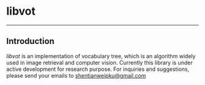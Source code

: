 # libvot
--------------------------
## Introduction
*libvot* is an implementation of vocabulary tree, which is an algorithm widely used in image retrieval and computer vision.
Currently this library is under active development for research purpose. For inquiries and suggestions, please send your emails to 
<shentianweipku@gmail.com>
